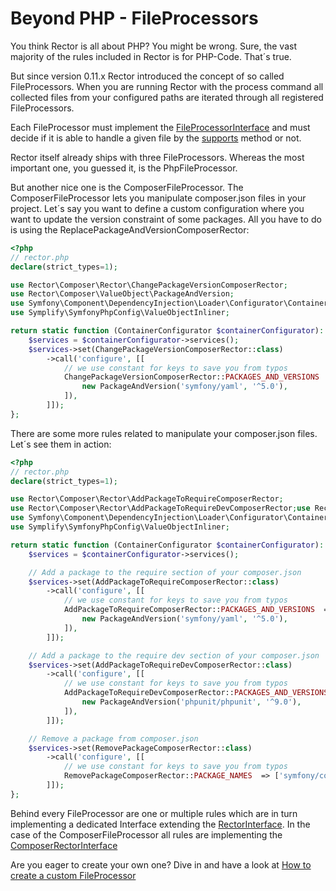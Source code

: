 # Beyond PHP - FileProcessors

You think Rector is all about PHP? You might be wrong.
Sure, the vast majority of the rules included in Rector is for PHP-Code. That´s true.

But since version 0.11.x Rector introduced the concept of so called FileProcessors.
When you are running Rector with the process command all collected files from your configured paths
are iterated through all registered FileProcessors.

Each FileProcessor must implement the [FileProcessorInterface](https://github.com/rectorphp/rector-src/blob/main/src/Contract/Processor/FileProcessorInterface.php) and must decide if it is able to handle a given file by
the [supports](https://github.com/rectorphp/rector-src/blob/main/src/Contract/Processor/FileProcessorInterface.php#L11) method or not.

Rector itself already ships with three FileProcessors. Whereas the most important one, you guessed it, is the PhpFileProcessor.

But another nice one is the ComposerFileProcessor. The ComposerFileProcessor lets you manipulate composer.json files in your project.
Let´s say you want to define a custom configuration where you want to update the version constraint of some packages.
All you have to do is using the ReplacePackageAndVersionComposerRector:

```php
<?php
// rector.php
declare(strict_types=1);

use Rector\Composer\Rector\ChangePackageVersionComposerRector;
use Rector\Composer\ValueObject\PackageAndVersion;
use Symfony\Component\DependencyInjection\Loader\Configurator\ContainerConfigurator;
use Symplify\SymfonyPhpConfig\ValueObjectInliner;

return static function (ContainerConfigurator $containerConfigurator): void {
    $services = $containerConfigurator->services();
    $services->set(ChangePackageVersionComposerRector::class)
        ->call('configure', [[
            // we use constant for keys to save you from typos
            ChangePackageVersionComposerRector::PACKAGES_AND_VERSIONS  => ValueObjectInliner::inline([
                new PackageAndVersion('symfony/yaml', '^5.0'),
            ]),
        ]]);
};
```

There are some more rules related to manipulate your composer.json files. Let´s see them in action:

```php
<?php
// rector.php
declare(strict_types=1);

use Rector\Composer\Rector\AddPackageToRequireComposerRector;
use Rector\Composer\Rector\AddPackageToRequireDevComposerRector;use Rector\Composer\Rector\RemovePackageComposerRector;use Rector\Composer\ValueObject\PackageAndVersion;
use Symfony\Component\DependencyInjection\Loader\Configurator\ContainerConfigurator;
use Symplify\SymfonyPhpConfig\ValueObjectInliner;

return static function (ContainerConfigurator $containerConfigurator): void {
    $services = $containerConfigurator->services();

    // Add a package to the require section of your composer.json
    $services->set(AddPackageToRequireComposerRector::class)
        ->call('configure', [[
            // we use constant for keys to save you from typos
            AddPackageToRequireComposerRector::PACKAGES_AND_VERSIONS  => ValueObjectInliner::inline([
                new PackageAndVersion('symfony/yaml', '^5.0'),
            ]),
        ]]);

    // Add a package to the require dev section of your composer.json
    $services->set(AddPackageToRequireDevComposerRector::class)
        ->call('configure', [[
            // we use constant for keys to save you from typos
            AddPackageToRequireDevComposerRector::PACKAGES_AND_VERSIONS  => ValueObjectInliner::inline([
                new PackageAndVersion('phpunit/phpunit', '^9.0'),
            ]),
        ]]);

    // Remove a package from composer.json
    $services->set(RemovePackageComposerRector::class)
        ->call('configure', [[
            // we use constant for keys to save you from typos
            RemovePackageComposerRector::PACKAGE_NAMES  => ['symfony/console']
        ]]);
};
```

Behind every FileProcessor are one or multiple rules which are in turn implementing a dedicated Interface extending the [RectorInterface](https://github.com/rectorphp/rector-src/blob/main/src/Contract/Rector/RectorInterface.php).
In the case of the ComposerFileProcessor all rules are implementing the [ComposerRectorInterface](https://github.com/rectorphp/rector-src/blob/main/rules/Composer/Contract/Rector/ComposerRectorInterface.php)

Are you eager to create your own one? Dive in and have a look at [How to create a custom FileProcessor](how_to_create_custom_fileprocessor.md)


